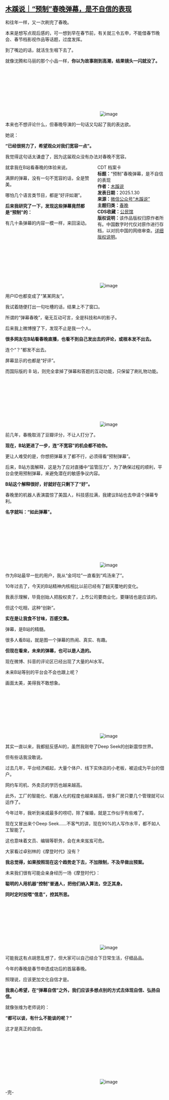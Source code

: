 <!--1738259632000-->
[木蹊说｜“预制”春晚弹幕，是不自信的表现](https://chinadigitaltimes.net/chinese/715476.html)
------

<p>和往年一样，又一次刷完了春晚。</p><p>本来是想写点观后感的，可一想到早在春节前，有关就三令五申，不能借春节晚会、春节档影视作品等话题，过度发挥。</p><p>到了嘴边的话，就活生生咽下去了。</p><p>就像沈腾和马丽的那个小品一样，<strong>你以为故事刚到高潮，结果镜头一闪就没了。</strong></p><p><img decoding="async" src="data:image/svg+xml,%3Csvg%20xmlns='http://www.w3.org/2000/svg'%20viewBox='0%200%200%200'%3E%3C/svg%3E" alt="image" data-lazy-src="https://chinadigitaltimes.net/chinese/files/2025/01/post-715476-679bbcb067da6."><noscript><img decoding="async" src="https://chinadigitaltimes.net/chinese/files/2025/01/post-715476-679bbcb067da6." alt="image"></noscript></p><p>本来也不想评论什么，但春晚导演的一句话又勾起了我的表达欲。</p><p>她说：</p><p><strong>“已经很努力了，希望观众对我们宽容一点”。</strong></p><p>我觉得这句话太谦虚了，因为这届观众没有办法对春晚不宽容。</p><div style="width:42%;float:right;padding-left:20px;"><div class="su-spoiler su-spoiler-style-fancy su-spoiler-icon-chevron-circle" data-scroll-offset="0" data-anchor-in-url="no"><div class="su-spoiler-title" tabindex="0" role="button"><span class="su-spoiler-icon"></span>CDT 档案卡</div><div class="su-spoiler-content su-u-clearfix su-u-trim"><strong>标题：</strong>“预制”春晚弹幕，是不自信的表现<br><strong>作者：</strong><a href="https://chinadigitaltimes.net/space/木蹊说" target="_blank">木蹊说</a><br><strong>发表日期：</strong>2025.1.30<br><strong>来源：</strong><a href="https://web.archive.org/web/*/https://mp.weixin.qq.com/s/3o4tMZwm7CU4kUYjSjjipw" target="_blank">微信公众号“木蹊说”</a><br><strong>主题归类：</strong><a href="https://chinadigitaltimes.net/space/春晚" target="_blank">春晚</a><br><strong>CDS收藏：</strong><a href="https://chinadigitaltimes.net/space/%E5%85%AC%E6%B0%91%E9%A6%86" target="_blank" rel="noopener">公民馆</a><br><strong>版权说明：</strong>该作品版权归原作者所有。中国数字时代仅对原作进行存档，以对抗中国的网络审查。<a href="https://chinadigitaltimes.net/chinese/copyright">详细版权说明</a>。</div></div></div><p>就拿我在B站看春晚的体验来说。</p><p>满屏的弹幕，没有一句不宽容的话，全是赞美。</p><p>哪怕几个语言类节目，都是“好评如潮”。</p><p><strong>后来我研究了一下，发现这些弹幕竟然都是“预制”的：</strong></p><p>有几十条弹幕的内容一模一样，来回滚动。</p><p><img decoding="async" src="data:image/svg+xml,%3Csvg%20xmlns='http://www.w3.org/2000/svg'%20viewBox='0%200%200%200'%3E%3C/svg%3E" alt="image" data-lazy-src="https://chinadigitaltimes.net/chinese/files/2025/01/post-715476-679bbcb077641.png"><noscript><img decoding="async" src="https://chinadigitaltimes.net/chinese/files/2025/01/post-715476-679bbcb077641.png" alt="image"></noscript></p><p>用户ID也都变成了“某某网友”。</p><p>我试着随便打出一句吐槽的话，结果上不了窗口。</p><p>所谓的“弹幕春晚”，毫无互动可言，全是科技和AI的影子。</p><p>后来我上微博搜了下，发现不止是我一个人。</p><p><strong>很多网友在B站看春晚直播，也看不到自己发出去的评论，或根本发不出去。</strong></p><p>连个“？”都发不出去。</p><p>屏幕显示的也都是“好评”。</p><p>而国际版的 B 站，则完全拿掉了弹幕和答题的互动功能，只保留了刷礼物功能。</p><p><img decoding="async" src="data:image/svg+xml,%3Csvg%20xmlns='http://www.w3.org/2000/svg'%20viewBox='0%200%200%200'%3E%3C/svg%3E" alt="image" data-lazy-src="https://chinadigitaltimes.net/chinese/files/2025/01/post-715476-679bbcb08088d."><noscript><img decoding="async" src="https://chinadigitaltimes.net/chinese/files/2025/01/post-715476-679bbcb08088d." alt="image"></noscript></p><p>前几年，春晚取消了豆瓣评分，不让人打分了。</p><p><strong>现在，B站更进了一步，连“不宽容”的机会都不给你。</strong></p><p>更让人难受的是，你想把弹幕关了都不行，必须得看“预制弹幕”。</p><p>后来，B站方面解释，这是为了应对直播中“监管压力”，为了确保过程的顺利，平台会使用预制弹幕，来避免潜在的敏感争议内容。</p><p><strong>B站这个解释很好，好就好在只剩下了“好”。</strong></p><p>春晚里的机器人表演震惊了美国人，科技感拉满，我建议B站也去申请个弹幕专利。</p><p><strong>名字就叫：“如此弹幕”。</strong></p><p><img decoding="async" src="data:image/svg+xml,%3Csvg%20xmlns='http://www.w3.org/2000/svg'%20viewBox='0%200%200%200'%3E%3C/svg%3E" alt="image" data-lazy-src="https://chinadigitaltimes.net/chinese/files/2025/01/post-715476-679bbcb089520."><noscript><img decoding="async" src="https://chinadigitaltimes.net/chinese/files/2025/01/post-715476-679bbcb089520." alt="image"></noscript></p><p>作为B站最早一批的用户，我从“金坷垃”一直看到“鸡汤来了”。</p><p>10年过去了，今天的B站精神内核相比以前已经有了翻天覆地的变化。</p><p>我表示理解，毕竟创始人把股权卖了，上市公司要商业化，要赚钱也是应该的。</p><p>但这个吃相，这种“创新”。</p><p><strong>实在是让我食不甘味，百感交集。</strong></p><p>弹幕，是B站的精髓。</p><p>很多人看B站，就是图一个弹幕的热闹、真实、有趣。</p><p><strong>但现在看来，未来的弹幕，也可以是人造的。</strong></p><p>现在微博、抖音的评论区已经出现了大量的AI水军。</p><p>未来B站等别的平台会不会也跟上呢？</p><p>画面太美，美得我不敢想象。</p><p><img decoding="async" src="data:image/svg+xml,%3Csvg%20xmlns='http://www.w3.org/2000/svg'%20viewBox='0%200%200%200'%3E%3C/svg%3E" alt="image" data-lazy-src="https://chinadigitaltimes.net/chinese/files/2025/01/post-715476-679bbcb092df9."><noscript><img decoding="async" src="https://chinadigitaltimes.net/chinese/files/2025/01/post-715476-679bbcb092df9." alt="image"></noscript></p><p>其实一直以来，我都挺反感AI的，虽然我刚夸了Deep Seek的创新震惊世界。</p><p>但有些话我没敢说。</p><p>过去几年，平台经济崛起，大量个体户、线下实体店的小老板，被迫成为平台的佃户。</p><p>网约车司机、外卖员的学历也越来越高。</p><p>此外，工厂的智能化、机器人化的程度也越来越高，很多厂房只要几个管理就可以运作了。</p><p>今年过年，我听到亲戚最多的唠叨，除了催婚，就是工作似乎有些难了。</p><p>现在又冒出来个Deep Seek……不客气的讲，现在90%的人写作水平，都不如人工智能了。</p><p>这也意味着文员、编辑等职务，会在未来岌岌可危。</p><p>大家看过卓别林的《摩登时代》没有？</p><p><strong>我总觉得，如果按照现在这个趋势走下去，不加限制，不及早做出预案。</strong></p><p>未来我们很有可能会亲身经历一场《摩登时代》：</p><p><strong>聪明的人用机器“控制”普通人，把他们纳入算法，空乏其身。</strong></p><p><strong>同时定时投喂“信息”，控其所思。</strong></p><p><img decoding="async" src="data:image/svg+xml,%3Csvg%20xmlns='http://www.w3.org/2000/svg'%20viewBox='0%200%200%200'%3E%3C/svg%3E" alt="image" data-lazy-src="https://chinadigitaltimes.net/chinese/files/2025/01/post-715476-679bbcb099d54."><noscript><img decoding="async" src="https://chinadigitaltimes.net/chinese/files/2025/01/post-715476-679bbcb099d54." alt="image"></noscript></p><p>可能我这有点胡思乱想了，但大家可以自己结合下日常生活，仔细品品。</p><p>今年的春晚是春节申遗成功后的首届春晚。</p><p>照理说，应该更加文化自信才是。</p><p><strong>我衷心希望，在“弹幕自信”之外，我们应该多想点别的方式去体现自信、弘扬自信。</strong></p><p>就像张维为老师说的：</p><p><strong>“都可以谈，有什么不能谈的呢？”</strong></p><p>这才是真正的自信。</p><p><img decoding="async" src="data:image/svg+xml,%3Csvg%20xmlns='http://www.w3.org/2000/svg'%20viewBox='0%200%200%200'%3E%3C/svg%3E" alt="image" data-lazy-src="https://chinadigitaltimes.net/chinese/files/2025/01/post-715476-679bbcb0a2ac6."><noscript><img decoding="async" src="https://chinadigitaltimes.net/chinese/files/2025/01/post-715476-679bbcb0a2ac6." alt="image"></noscript></p><p>-完-</p><div class="addtoany_share_save_container addtoany_content addtoany_content_bottom"><div class="a2a_kit a2a_kit_size_32 addtoany_list" data-a2a-url="https://chinadigitaltimes.net/chinese/715476.html" data-a2a-title="木蹊说｜“预制”春晚弹幕，是不自信的表现"><a class="a2a_button_facebook" href="https://www.addtoany.com/add_to/facebook?linkurl=https%3A%2F%2Fchinadigitaltimes.net%2Fchinese%2F715476.html&amp;linkname=%E6%9C%A8%E8%B9%8A%E8%AF%B4%EF%BD%9C%E2%80%9C%E9%A2%84%E5%88%B6%E2%80%9D%E6%98%A5%E6%99%9A%E5%BC%B9%E5%B9%95%EF%BC%8C%E6%98%AF%E4%B8%8D%E8%87%AA%E4%BF%A1%E7%9A%84%E8%A1%A8%E7%8E%B0" title="Facebook" rel="nofollow noopener" target="_blank"></a><a class="a2a_button_twitter" href="https://www.addtoany.com/add_to/twitter?linkurl=https%3A%2F%2Fchinadigitaltimes.net%2Fchinese%2F715476.html&amp;linkname=%E6%9C%A8%E8%B9%8A%E8%AF%B4%EF%BD%9C%E2%80%9C%E9%A2%84%E5%88%B6%E2%80%9D%E6%98%A5%E6%99%9A%E5%BC%B9%E5%B9%95%EF%BC%8C%E6%98%AF%E4%B8%8D%E8%87%AA%E4%BF%A1%E7%9A%84%E8%A1%A8%E7%8E%B0" title="Twitter" rel="nofollow noopener" target="_blank"></a><a class="a2a_button_telegram" href="https://www.addtoany.com/add_to/telegram?linkurl=https%3A%2F%2Fchinadigitaltimes.net%2Fchinese%2F715476.html&amp;linkname=%E6%9C%A8%E8%B9%8A%E8%AF%B4%EF%BD%9C%E2%80%9C%E9%A2%84%E5%88%B6%E2%80%9D%E6%98%A5%E6%99%9A%E5%BC%B9%E5%B9%95%EF%BC%8C%E6%98%AF%E4%B8%8D%E8%87%AA%E4%BF%A1%E7%9A%84%E8%A1%A8%E7%8E%B0" title="Telegram" rel="nofollow noopener" target="_blank"></a><a class="a2a_button_reddit" href="https://www.addtoany.com/add_to/reddit?linkurl=https%3A%2F%2Fchinadigitaltimes.net%2Fchinese%2F715476.html&amp;linkname=%E6%9C%A8%E8%B9%8A%E8%AF%B4%EF%BD%9C%E2%80%9C%E9%A2%84%E5%88%B6%E2%80%9D%E6%98%A5%E6%99%9A%E5%BC%B9%E5%B9%95%EF%BC%8C%E6%98%AF%E4%B8%8D%E8%87%AA%E4%BF%A1%E7%9A%84%E8%A1%A8%E7%8E%B0" title="Reddit" rel="nofollow noopener" target="_blank"></a><a class="a2a_button_whatsapp" href="https://www.addtoany.com/add_to/whatsapp?linkurl=https%3A%2F%2Fchinadigitaltimes.net%2Fchinese%2F715476.html&amp;linkname=%E6%9C%A8%E8%B9%8A%E8%AF%B4%EF%BD%9C%E2%80%9C%E9%A2%84%E5%88%B6%E2%80%9D%E6%98%A5%E6%99%9A%E5%BC%B9%E5%B9%95%EF%BC%8C%E6%98%AF%E4%B8%8D%E8%87%AA%E4%BF%A1%E7%9A%84%E8%A1%A8%E7%8E%B0" title="WhatsApp" rel="nofollow noopener" target="_blank"></a><a class="a2a_button_email" href="https://www.addtoany.com/add_to/email?linkurl=https%3A%2F%2Fchinadigitaltimes.net%2Fchinese%2F715476.html&amp;linkname=%E6%9C%A8%E8%B9%8A%E8%AF%B4%EF%BD%9C%E2%80%9C%E9%A2%84%E5%88%B6%E2%80%9D%E6%98%A5%E6%99%9A%E5%BC%B9%E5%B9%95%EF%BC%8C%E6%98%AF%E4%B8%8D%E8%87%AA%E4%BF%A1%E7%9A%84%E8%A1%A8%E7%8E%B0" title="Email" rel="nofollow noopener" target="_blank"></a><a class="a2a_button_copy_link" href="https://www.addtoany.com/add_to/copy_link?linkurl=https%3A%2F%2Fchinadigitaltimes.net%2Fchinese%2F715476.html&amp;linkname=%E6%9C%A8%E8%B9%8A%E8%AF%B4%EF%BD%9C%E2%80%9C%E9%A2%84%E5%88%B6%E2%80%9D%E6%98%A5%E6%99%9A%E5%BC%B9%E5%B9%95%EF%BC%8C%E6%98%AF%E4%B8%8D%E8%87%AA%E4%BF%A1%E7%9A%84%E8%A1%A8%E7%8E%B0" title="Copy Link" rel="nofollow noopener" target="_blank"></a><a class="a2a_dd addtoany_share_save addtoany_share" href="https://www.addtoany.com/share"></a></div></div>
